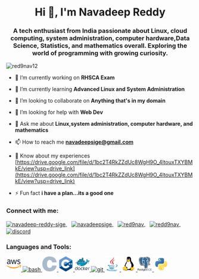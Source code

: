 <h1 align="center">Hi 👋, I'm Navadeep Reddy</h1>
<h3 align="center">A tech enthusiast from India passionate about Linux, cloud computing, system administration, computer hardware,Data Science, Statistics, and mathematics overall. Exploring the world of programming with growing curiosity.</h3>

<p align="left"> <img src="https://komarev.com/ghpvc/?username=red9nav12&label=Profile%20views&color=0e75b6&style=flat" alt="red9nav12" /> </p>

- 🔭 I’m currently working on **RHSCA Exam**

- 🌱 I’m currently learning **Advanced Linux and System Administration**

- 👯 I’m looking to collaborate on **Anything that's in my domain**

- 🤝 I’m looking for help with **Web Dev**

- 💬 Ask me about **Linux,system administration, computer hardware, and mathematics**

- 📫 How to reach me **navadeepsige@gmail.com**

- 📄 Know about my experiences [https://drive.google.com/file/d/1bc2T4RkZZdUc8WgH9O_4ltouxTXYBMkE/view?usp=drive_link](https://drive.google.com/file/d/1bc2T4RkZZdUc8WgH9O_4ltouxTXYBMkE/view?usp=drive_link)

- ⚡ Fun fact **i have a plan...its a good one**

<h3 align="left">Connect with me:</h3>
<p align="left">
  <a href="https://linkedin.com/in/navadeep-reddy-sige" target="blank">
    <img align="center" src="https://raw.githubusercontent.com/rahuldkjain/github-profile-readme-generator/master/src/images/icons/Social/linked-in-alt.svg" alt="navadeep-reddy-sige" height="30" width="40" />
  </a>&nbsp;&nbsp;
  <a href="https://www.hackerrank.com/navadeepsige" target="blank">
    <img align="center" src="https://raw.githubusercontent.com/rahuldkjain/github-profile-readme-generator/master/src/images/icons/Social/hackerrank.svg" alt="navadeepsige" height="30" width="40" />
  </a>&nbsp;&nbsp;
  <a href="https://codeforces.com/profile/red9nav" target="blank">
    <img align="center" src="https://raw.githubusercontent.com/rahuldkjain/github-profile-readme-generator/master/src/images/icons/Social/codeforces.svg" alt="red9nav" height="30" width="40" />
  </a>&nbsp;&nbsp;
  <a href="https://www.leetcode.com/redd9nav" target="blank">
    <img align="center" src="https://raw.githubusercontent.com/rahuldkjain/github-profile-readme-generator/master/src/images/icons/Social/leet-code.svg" alt="redd9nav" height="30" width="40" />
  </a>&nbsp;&nbsp;
  <a href="https://discord.gg/Hqcyv7MJ" target="blank">
    <img align="center" src="https://raw.githubusercontent.com/rahuldkjain/github-profile-readme-generator/master/src/images/icons/Social/discord.svg" alt="discord" height="30" width="40" />
  </a>
</p>



<h3 align="left">Languages and Tools:</h3>
<p align="left"> <a href="https://aws.amazon.com" target="_blank" rel="noreferrer"> <img src="https://raw.githubusercontent.com/devicons/devicon/master/icons/amazonwebservices/amazonwebservices-original-wordmark.svg" alt="aws" width="40" height="40"/> </a> <a href="https://www.gnu.org/software/bash/" target="_blank" rel="noreferrer"> <img src="https://www.vectorlogo.zone/logos/gnu_bash/gnu_bash-icon.svg" alt="bash" width="40" height="40"/> </a> <a href="https://www.cprogramming.com/" target="_blank" rel="noreferrer"> <img src="https://raw.githubusercontent.com/devicons/devicon/master/icons/c/c-original.svg" alt="c" width="40" height="40"/> </a> <a href="https://www.w3schools.com/cpp/" target="_blank" rel="noreferrer"> <img src="https://raw.githubusercontent.com/devicons/devicon/master/icons/cplusplus/cplusplus-original.svg" alt="cplusplus" width="40" height="40"/> </a> <a href="https://www.docker.com/" target="_blank" rel="noreferrer"> <img src="https://raw.githubusercontent.com/devicons/devicon/master/icons/docker/docker-original-wordmark.svg" alt="docker" width="40" height="40"/> </a> <a href="https://git-scm.com/" target="_blank" rel="noreferrer"> <img src="https://www.vectorlogo.zone/logos/git-scm/git-scm-icon.svg" alt="git" width="40" height="40"/> </a> <a href="https://www.java.com" target="_blank" rel="noreferrer"> <img src="https://raw.githubusercontent.com/devicons/devicon/master/icons/java/java-original.svg" alt="java" width="40" height="40"/> </a> <a href="https://www.linux.org/" target="_blank" rel="noreferrer"> <img src="https://raw.githubusercontent.com/devicons/devicon/master/icons/linux/linux-original.svg" alt="linux" width="40" height="40"/> </a> <a href="https://www.postgresql.org" target="_blank" rel="noreferrer"> <img src="https://raw.githubusercontent.com/devicons/devicon/master/icons/postgresql/postgresql-original-wordmark.svg" alt="postgresql" width="40" height="40"/> </a> <a href="https://www.python.org" target="_blank" rel="noreferrer"> <img src="https://raw.githubusercontent.com/devicons/devicon/master/icons/python/python-original.svg" alt="python" width="40" height="40"/> </a> </p>


